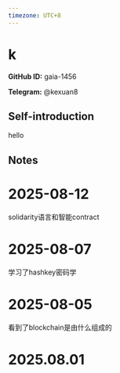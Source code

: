 ```yaml
---
timezone: UTC+8
---
```


# k

**GitHub ID:** gaia-1456

**Telegram:** @kexuan8

## Self-introduction

hello

## Notes

<!-- Content_START -->
# 2025-08-12

solidarity语言和智能contract

# 2025-08-07

学习了hashkey密码学

# 2025-08-05

看到了blockchain是由什么组成的


# 2025.08.01


<!-- Content_END -->
